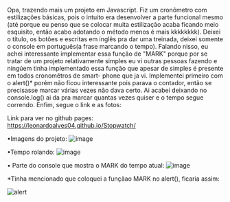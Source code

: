 Opa, trazendo mais um projeto em Javascript. Fiz um cronômetro com estilizações básicas, pois o intuito era desenvolver a parte funcional mesmo (até porque eu penso que
se colocar muita estilização acaba ficando meio esquisito, então acabo adotando o método menos é mais kkkkkkkk). Deixei o título, os botões e escritas em inglês pra dar 
uma treinada, deixei somente o console em português(a frase marcando o tempo). Falando nisso, eu achei interessante implementar essa função de "MARK" porque por se tratar
de um projeto relativamente simples eu vi outras pessoas fazendo e ningúem tinha implementado essa função que apesar de simples é presente em todos cronomêtros de smart-
phone que ja vi. Implementei primeiro com o alert()* porém não ficou interessante pois parava o contador, então se precisasse marcar várias vezes não dava certo. Ai
acabei deixando no console.log() ai da pra marcar quantas vezes quiser e o tempo segue correndo. Enfim, segue o link e as fotos:

Link para ver no github pages: https://leonardoalves04.github.io/Stopwatch/

•Imagens do projeto:
![image](https://user-images.githubusercontent.com/69488943/176494913-06dc6b37-4731-4dc7-bf6f-15dfdeb55e01.png)

•Tempo rolando:
![image](https://user-images.githubusercontent.com/69488943/176495115-d796e590-0b76-40f6-9242-3f0848115843.png)

• Parte do console que mostra o MARK do tempo atual:
![image](https://user-images.githubusercontent.com/69488943/176496043-5500988e-1843-4d29-b2aa-8feae5da32d6.png)

*Tinha mencionado que coloquei a funçãao MARK no alert(), ficaria assim:

![alert](https://user-images.githubusercontent.com/69488943/176495606-1ad76997-0e6e-4765-a555-d1a0d672c627.png)
